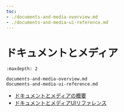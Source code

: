 ```yaml
---
toc:
- ./documents-and-media-overview.md
- ./documents-and-media-ui-reference.md
---
```

# ドキュメントとメディア

```{toctree}
:maxdepth: 2

documents-and-media-overview.md
documents-and-media-ui-reference.md
```

- [ドキュメントとメディアの概要](./documents-and-media-overview.md)
- [ドキュメントとメディアUIリファレンス](./documents-and-media-ui-reference.md)
